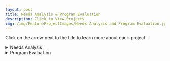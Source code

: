 ```yaml
---
layout: post
title: Needs Analysis & Program Evaluation
description: Click to View Projects
img: /img/FeatureProjectImages/Needs Analysis and Program Evaluation.jpg
---
```


Click on the arrow next to the title to learn more about each project. 

<details>
  <summary> Needs Analysis </summary>
  <ul style ="list-style'type:disc">
    <li>Each year that I taught one of the first things I did upon meeting my students was to conduct a needs analysis to guide the decisions that would be made through the year. Here is an example from my first year of teaching.</li>
  </ul>
    Files
    <ul style="list-style'type:none">
    <li>
    <a href="/docs/NeedsAnalysisProgramEvaluation/Seminole HS Environmental Science Student Needs Assessment.docx" download> Seminole HS Environmental Science Student Needs Assessment
    </a></li>
    </ul>
  <ul style ="list-style'type:disc">
    <li>Needs analysis that I conducted when I started working with my fellow teachers to help fill their technology gaps.</li>
  </ul>
    Files
    <ul style="list-style'type:none">
    <li>
    <a href="/docs/NeedsAnalysisProgramEvaluation/Timber Springs MS Science Teachers Technology Needs Assessment.docx" download> Timber Springs MS Science Teachers Technology Needs Assessment
    </a></li>
    </ul>
</details>

<details>
  <summary> Program Evaluation </summary>
  <ul style ="list-style'type:disc">
    <li>A program evaluation that I wrote as part of my Master’s Degree. It is based on my first teaching experience and the program that I was teaching.</li>
  </ul>
    Files
    <ul style="list-style'type:none">
    <li>
    <a href="/docs/NeedsAnalysisProgramEvaluation/Program Evaluation Environmental Science" download> Program Evaluation Environmental Science
    </a></li>
    </ul>
</details>